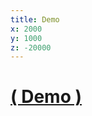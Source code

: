 ```yaml
---
title: Demo
x: 2000
y: 1000
z: -20000
---
```


# [( Demo )](http://apidocs.presidentialinnovationfellows.org/mygov-discovery)